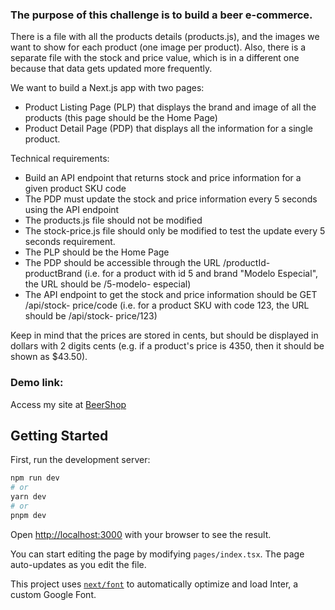 ### The purpose of this challenge is to build a beer e-commerce.

There is a file with all the products details (products.js), and the images we want to show for each product (one image per product). Also, there is a separate file with the stock and price value, which is in a different one because that data gets updated more frequently.

We want to build a Next.js app with two pages:

- Product Listing Page (PLP) that displays the brand and image of all the products (this page should be the Home Page)
- Product Detail Page (PDP) that displays all the information for a single product.

Technical requirements:

- Build an API endpoint that returns stock and price information for a given product SKU code
- The PDP must update the stock and price information every 5 seconds using the API endpoint
- The products.js file should not be modified
- The stock-price.js file should only be modified to test the update every 5 seconds requirement.
- The PLP should be the Home Page
- The PDP should be accessible through the URL /productId-productBrand (i.e. for a product with id 5 and brand "Modelo Especial", the URL should be /5-modelo- especial)
- The API endpoint to get the stock and price information should be GET /api/stock- price/code (i.e. for a product SKU with code 123, the URL should be /api/stock- price/123)

Keep in mind that the prices are stored in cents, but should be displayed in dollars with 2 digits cents (e.g. if a product's price is 4350, then it should be shown as $43.50).

### Demo link:

Access my site at [BeerShop](https://challenge-react-gules.vercel.app/)

## Getting Started

First, run the development server:

```bash
npm run dev
# or
yarn dev
# or
pnpm dev
```

Open [http://localhost:3000](http://localhost:3000) with your browser to see the result.

You can start editing the page by modifying `pages/index.tsx`. The page auto-updates as you edit the file.

This project uses [`next/font`](https://nextjs.org/docs/basic-features/font-optimization) to automatically optimize and load Inter, a custom Google Font.
